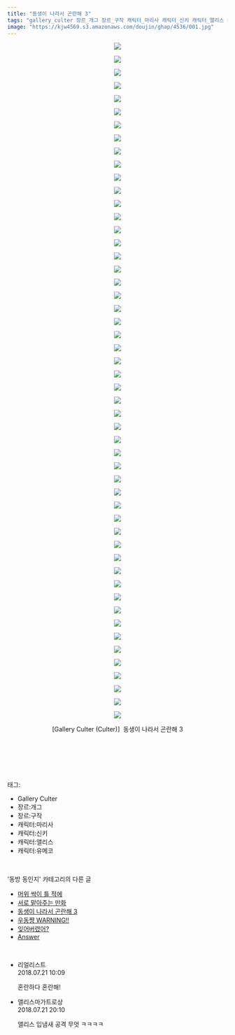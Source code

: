 ```yaml
---
title: "동생이 나라서 곤란해 3"
tags: "gallery_culter 장르_개그 장르_구작 캐릭터_마리사 캐릭터_신키 캐릭터_앨리스 캐릭터_유메코 culter 동방_동인지"
image: "https://kjw4569.s3.amazonaws.com/doujin/ghap/4536/001.jpg"
---
```

<div class="article">
<p style="text-align: center; clear: none; float: none;"><img src="{{ site.imgserver3 }}/ghap/4536/001.jpg"/></p>
<p style="text-align: center; clear: none; float: none;"><img src="{{ site.imgserver3 }}/ghap/4536/002.jpg"/></p>
<p style="text-align: center; clear: none; float: none;"><img src="{{ site.imgserver3 }}/ghap/4536/003.jpg"/></p>
<p style="text-align: center; clear: none; float: none;"><img src="{{ site.imgserver3 }}/ghap/4536/004.jpg"/></p>
<p style="text-align: center; clear: none; float: none;"><img src="{{ site.imgserver3 }}/ghap/4536/005.jpg"/></p>
<p style="text-align: center; clear: none; float: none;"><img src="{{ site.imgserver3 }}/ghap/4536/006.jpg"/></p>
<p style="text-align: center; clear: none; float: none;"><img src="{{ site.imgserver3 }}/ghap/4536/007.jpg"/></p>
<p style="text-align: center; clear: none; float: none;"><img src="{{ site.imgserver3 }}/ghap/4536/008.jpg"/></p>
<p style="text-align: center; clear: none; float: none;"><img src="{{ site.imgserver3 }}/ghap/4536/009.jpg"/></p>
<p style="text-align: center; clear: none; float: none;"><img src="{{ site.imgserver3 }}/ghap/4536/010.jpg"/></p>
<p style="text-align: center; clear: none; float: none;"><img src="{{ site.imgserver3 }}/ghap/4536/011.jpg"/></p>
<p style="text-align: center; clear: none; float: none;"><img src="{{ site.imgserver3 }}/ghap/4536/012.jpg"/></p>
<p style="text-align: center; clear: none; float: none;"><img src="{{ site.imgserver3 }}/ghap/4536/013.jpg"/></p>
<p style="text-align: center; clear: none; float: none;"><img src="{{ site.imgserver3 }}/ghap/4536/014.jpg"/></p>
<p style="text-align: center; clear: none; float: none;"><img src="{{ site.imgserver3 }}/ghap/4536/015.jpg"/></p>
<p style="text-align: center; clear: none; float: none;"><img src="{{ site.imgserver3 }}/ghap/4536/016.jpg"/></p>
<p style="text-align: center; clear: none; float: none;"><img src="{{ site.imgserver3 }}/ghap/4536/017.jpg"/></p>
<p style="text-align: center; clear: none; float: none;"><img src="{{ site.imgserver3 }}/ghap/4536/018.jpg"/></p>
<p style="text-align: center; clear: none; float: none;"><img src="{{ site.imgserver3 }}/ghap/4536/019.jpg"/></p>
<p style="text-align: center; clear: none; float: none;"><img src="{{ site.imgserver3 }}/ghap/4536/020.jpg"/></p>
<p style="text-align: center; clear: none; float: none;"><img src="{{ site.imgserver3 }}/ghap/4536/021.jpg"/></p>
<p style="text-align: center; clear: none; float: none;"><img src="{{ site.imgserver3 }}/ghap/4536/022.jpg"/></p>
<p style="text-align: center; clear: none; float: none;"><img src="{{ site.imgserver3 }}/ghap/4536/023.jpg"/></p>
<p style="text-align: center; clear: none; float: none;"><img src="{{ site.imgserver3 }}/ghap/4536/024.jpg"/></p>
<p style="text-align: center; clear: none; float: none;"><img src="{{ site.imgserver3 }}/ghap/4536/025.jpg"/></p>
<p style="text-align: center; clear: none; float: none;"><img src="{{ site.imgserver3 }}/ghap/4536/026.jpg"/></p>
<p style="text-align: center; clear: none; float: none;"><img src="{{ site.imgserver3 }}/ghap/4536/027.jpg"/></p>
<p style="text-align: center; clear: none; float: none;"><img src="{{ site.imgserver3 }}/ghap/4536/028.jpg"/></p>
<p style="text-align: center; clear: none; float: none;"><img src="{{ site.imgserver3 }}/ghap/4536/029.jpg"/></p>
<p style="text-align: center; clear: none; float: none;"><img src="{{ site.imgserver3 }}/ghap/4536/030.jpg"/></p>
<p style="text-align: center; clear: none; float: none;"><img src="{{ site.imgserver3 }}/ghap/4536/031.jpg"/></p>
<p style="text-align: center; clear: none; float: none;"><img src="{{ site.imgserver3 }}/ghap/4536/032.jpg"/></p>
<p style="text-align: center; clear: none; float: none;"><img src="{{ site.imgserver3 }}/ghap/4536/033.jpg"/></p>
<p style="text-align: center; clear: none; float: none;"><img src="{{ site.imgserver3 }}/ghap/4536/034.jpg"/></p>
<p style="text-align: center; clear: none; float: none;"><img src="{{ site.imgserver3 }}/ghap/4536/035.jpg"/></p>
<p style="text-align: center; clear: none; float: none;"><img src="{{ site.imgserver3 }}/ghap/4536/036.jpg"/></p>
<p style="text-align: center; clear: none; float: none;"><img src="{{ site.imgserver3 }}/ghap/4536/037.jpg"/></p>
<p style="text-align: center; clear: none; float: none;"><img src="{{ site.imgserver3 }}/ghap/4536/038.jpg"/></p>
<p style="text-align: center; clear: none; float: none;"><img src="{{ site.imgserver3 }}/ghap/4536/039.jpg"/></p>
<p style="text-align: center; clear: none; float: none;"><img src="{{ site.imgserver3 }}/ghap/4536/040.jpg"/></p>
<p style="text-align: center; clear: none; float: none;"><img src="{{ site.imgserver3 }}/ghap/4536/041.jpg"/></p>
<p style="text-align: center; clear: none; float: none;"><img src="{{ site.imgserver3 }}/ghap/4536/042.jpg"/></p>
<p style="text-align: center; clear: none; float: none;"><img src="{{ site.imgserver3 }}/ghap/4536/043.jpg"/></p>
<p style="text-align: center; clear: none; float: none;"><img src="{{ site.imgserver3 }}/ghap/4536/044.jpg"/></p>
<p style="text-align: center; clear: none; float: none;"><img src="{{ site.imgserver3 }}/ghap/4536/045.jpg"/></p>
<p style="text-align: center; clear: none; float: none;"><img src="{{ site.imgserver3 }}/ghap/4536/046.jpg"/></p>
<p style="text-align: center; clear: none; float: none;"><img src="{{ site.imgserver3 }}/ghap/4536/047.jpg"/></p>
<p style="text-align: center; clear: none; float: none;"><img src="{{ site.imgserver3 }}/ghap/4536/048.jpg"/></p>
<p style="text-align: center; clear: none; float: none;"><img src="{{ site.imgserver3 }}/ghap/4536/049.jpg"/></p>
<p style="text-align: center; clear: none; float: none;"><img src="{{ site.imgserver3 }}/ghap/4536/050.jpg"/></p>
<p style="text-align: center; clear: none; float: none;"><img src="{{ site.imgserver3 }}/ghap/4536/051.jpg"/></p>
<p style="text-align: center; clear: none; float: none;"><img src="{{ site.imgserver3 }}/ghap/4536/052.jpg"/></p>
<p style="text-align: center; clear: none; float: none;">[Gallery Culter (Culter)]  동생이 나라서 곤란해 3</p>
<p style="text-align: center; clear: none; float: none;"><br/></p>
<p><br/></p>
</div><br/>
<div class="tagTrail">
<p>태그: </p>
<ul>
<li>Gallery Culter</li>
<li>장르:개그</li>
<li>장르:구작</li>
<li>캐릭터:마리사</li>
<li>캐릭터:신키</li>
<li>캐릭터:앨리스</li>
<li>캐릭터:유메코</li>
</ul>
</div><br/>
<div class="another">
<p>'동방 동인지' 카테고리의 다른 글</p>
<ul>
<li><a href="/ghap_4538">머위 싹이 틀 적에</a></li>
<li><a href="/ghap_4537">서로 맡아주는 만화</a></li>
<li><a href="/ghap_4536">동생이 나라서 곤란해 3</a></li>
<li><a href="/ghap_4535">우동쨩 WARNING!!</a></li>
<li><a href="/ghap_4534">잊어버렸어?</a></li>
<li><a href="/ghap_4531">Answer</a></li>
</ul>
</div><br/>
<div class="cb_module cb_fluid">
<div class="cb_wrt cb_profile">
<div class="comment">
<ul>
<li class="cb_thumb_off" id="comment15291159">
<div class="cb_comment_area">
<div class="cb_info_area">
<div class="cb_section">
<span class="cb_nick_name">리얼리스트</span>
</div>
<div class="cb_section">
<span class="cb_date">2018.07.21 10:09 </span>
</div>
</div>
<div class="cb_dsc_comment">
<p class="cb_dsc">
											혼란하다 혼란해!
										</p>
</div>
</div></li>
<li class="cb_thumb_off" id="comment15291332">
<div class="cb_comment_area">
<div class="cb_info_area">
<div class="cb_section">
<span class="cb_nick_name">앨리스마가트로상</span>
</div>
<div class="cb_section">
<span class="cb_date">2018.07.21 20:10 </span>
</div>
</div>
<div class="cb_dsc_comment">
<p class="cb_dsc">
											앨리스 입냄새 공격 무엇 ㅋㅋㅋㅋ
										</p>
</div>
</div></li>
</ul>
</div>
</div><!-- commentList close -->
</div><br/>
